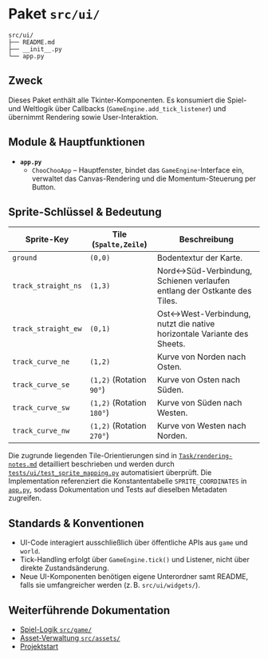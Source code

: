 # Paket `src/ui/`

```text
src/ui/
├── README.md
├── __init__.py
└── app.py
```

## Zweck
Dieses Paket enthält alle Tkinter-Komponenten. Es konsumiert die Spiel- und Weltlogik über Callbacks (`GameEngine.add_tick_listener`) und übernimmt Rendering sowie User-Interaktion.

## Module & Hauptfunktionen
- **`app.py`**
  - `ChooChooApp` – Hauptfenster, bindet das `GameEngine`-Interface ein, verwaltet das Canvas-Rendering und die Momentum-Steuerung per Button.

## Sprite-Schlüssel & Bedeutung
| Sprite-Key | Tile (`Spalte,Zeile`) | Beschreibung |
| ---------- | -------------------- | ------------ |
| `ground` | `(0,0)` | Bodentextur der Karte. |
| `track_straight_ns` | `(1,3)` | Nord↔Süd-Verbindung, Schienen verlaufen entlang der Ostkante des Tiles. |
| `track_straight_ew` | `(0,1)` | Ost↔West-Verbindung, nutzt die native horizontale Variante des Sheets. |
| `track_curve_ne` | `(1,2)` | Kurve von Norden nach Osten. |
| `track_curve_se` | `(1,2)` (Rotation `90°`) | Kurve von Osten nach Süden. |
| `track_curve_sw` | `(1,2)` (Rotation `180°`) | Kurve von Süden nach Westen. |
| `track_curve_nw` | `(1,2)` (Rotation `270°`) | Kurve von Westen nach Norden. |

Die zugrunde liegenden Tile-Orientierungen sind in [`Task/rendering-notes.md`](../../Task/rendering-notes.md) detailliert beschrieben und werden durch [`tests/ui/test_sprite_mapping.py`](../../tests/ui/test_sprite_mapping.py) automatisiert überprüft. Die Implementation referenziert die Konstantentabelle `SPRITE_COORDINATES` in [`app.py`](./app.py), sodass Dokumentation und Tests auf dieselben Metadaten zugreifen.

## Standards & Konventionen
- UI-Code interagiert ausschließlich über öffentliche APIs aus `game` und `world`.
- Tick-Handling erfolgt über `GameEngine.tick()` und Listener, nicht über direkte Zustandsänderung.
- Neue UI-Komponenten benötigen eigene Unterordner samt README, falls sie umfangreicher werden (z. B. `src/ui/widgets/`).

## Weiterführende Dokumentation
- [Spiel-Logik `src/game/`](../game/README.md)
- [Asset-Verwaltung `src/assets/`](../assets/README.md)
- [Projektstart](../../README.md)
